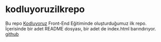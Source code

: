 # kodluyoruzilkrepo
Bu repo [Kodluyoruz](https://kodluyoruz.org/) Front-End Eğitiminde oluşturduğumuz ilk repo. İçerisinde bir adet README dosyası, bir adet de index.html barındırıyor.
[github](https://github.com/Kodluyoruz/taskforce/raw/main/git/odev1/figures/github.png)
